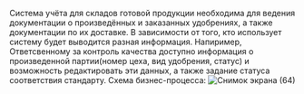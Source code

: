 Система учёта для складов готовой продукции необходима для ведения документации о произведённых и заказанных удобрениях, а также документации по их доставке.
В зависимости от того, кто использует систему будет выводится разная информация. Напиример, Ответсвенному за контроль качества доступно информация о произведенной партии(номер цеха, вид удобрения, статус) и возможность редактировать эти данных, а также задание статуса соответствия стандарту.
Схема бизнес-процесса:
![Снимок экрана (64)](https://github.com/ZeceL/Accounting_System/assets/165992809/fa9a44b2-1ddc-4ce3-b675-254b2e6861a2)
